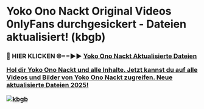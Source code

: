# Yoko Ono Nackt Original Videos 0nlyFans durchgesickert - Dateien aktualisiert! (kbgb)

<h3>🔴 HIER KLICKEN 🌐==►► <a href="https://tinyurl.com/h6vf6nb8" rel="nofollow">Yoko Ono Nackt Aktualisierte Dateien

Hol dir Yoko Ono Nackt und alle Inhalte. Jetzt kannst du auf alle Videos und Bilder von Yoko Ono Nackt zugreifen. Neue aktualisierte Dateien 2025!

[![kbgb](https://i.imgur.com/sD4kR3V.gif)](https://tinyurl.com/h6vf6nb8)
